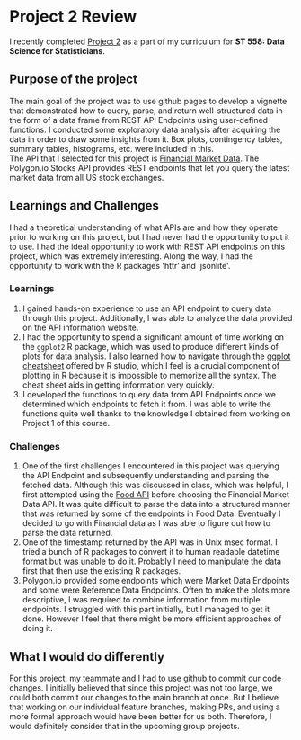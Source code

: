# Project 2 Review

I recently completed [Project 2](https://namangoel05.github.io/ST558_Project2_2D/) as a part of my curriculum for **ST 558: Data Science for Statisticians**.

## Purpose of the project
The main goal of the project was to use github pages to develop a vignette that demonstrated how to query, parse, and return well-structured data in the form of a data frame from REST API Endpoints using user-defined functions. I conducted some exploratory data analysis after acquiring the data in order to draw some insights from it. Box plots, contingency tables, summary tables, histograms, etc. were included in this.  
The API that I selected for this project is [Financial Market Data](https://polygon.io/docs/stocks). The Polygon.io Stocks API provides REST endpoints that let you query the latest market data from all US stock exchanges.

## Learnings and Challenges
I had a theoretical understanding of what APIs are and how they operate prior to working on this project, but I had never had the opportunity to put it to use. I had the ideal opportunity to work with REST API endpoints on this project, which was extremely interesting. Along the way, I had the opportunity to work with the R packages 'httr' and 'jsonlite'.

### Learnings  
1. I gained hands-on experience to use an API endpoint to query data through this project. Additionally, I was able to analyze the data provided on the API information website.   
2. I had the opportunity to spend a significant amount of time working on the `ggplot2` R package, which was used to produce different kinds of plots for data analysis. I also learned how to navigate through the [ggplot cheatsheet](https://www.rstudio.com/resources/cheatsheets/) offered by R studio, which I feel is a crucial component of plotting in R because it is impossible to memorize all the syntax. The cheat sheet aids in getting information very quickly.  
3. I developed the functions to query data from API Endpoints once we determined which endpoints to fetch it from. I was able to write the functions quite well thanks to the knowledge I obtained from working on Project 1 of this course.   

### Challenges
1. One of the first challenges I encountered in this project was querying the API Endpoint and subsequently understanding and parsing the fetched data. Although this was discussed in class, which was helpful, I first attempted using the [Food API](https://spoonacular.com/food-api/docs) before choosing the Financial Market Data API. It was quite difficult to parse the data into a structured manner that was returned by some of the endpoints in Food Data. Eventually I decided to go with Financial data as I was able to figure out how to parse the data returned.  
2. One of the timestamp returned by the API was in Unix msec format. I tried a bunch of R packages to convert it to human readable datetime format but was unable to do it. Probably I need to manipulate the data first that then use the existing R packages.  
3. Polygon.io provided some endpoints which were Market Data Endpoints and some were Reference Data Endpoints. Often to make the plots more descriptive, I was required to combine information from multiple endpoints. I struggled with this part initially, but I managed to get it done. However I feel that there might be more efficient approaches of doing it.  

## What I would do differently
For this project, my teammate and I had to use github to commit our code changes. I initially believed that since this project was not too large, we could both commit our changes to the main branch at once. But I believe that working on our individual feature branches, making PRs, and using a more formal approach would have been better for us both. Therefore, I would definitely consider that in the upcoming group projects.